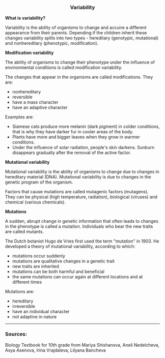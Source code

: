 <div align="center">
  <h3>Variability</h3>
</div>

**What is variability?**

Variability is the ability of organisms to change and accuire a different appearance from their parents. Depending if the children inherit these changes variability splits into two types - hereditary (genotypic, mutational) and nonhereditary (phenotypic, modification).

**Modification variability**

The ability of organisms to change their phenotype under the influence of environmental conditions is called modification variability.

The changes that appear in the organisms are called modifications. They are:
- nonhereditary
- reversible
- have a mass character
- have an adaptive character

Examples are:
- Siamese cats produce more melanin (dark pigment) in colder conditions, that is why they have darker fur in cooler areas of the body.
- Plants have more and bigger leaves when they grow in warmer conditions.
- Under the influence of solar radiation, people's skin darkens. Sunburn disappears gradually after the removal of the active factor.

**Mutational variability**

Mutational variability is the ability of organisms to change due to changes in hereditary material (DNA). Mutational variability is due to changes in the genetic program of the organism.

Factors that cause mutations are called mutagenic factors (mutagens). They can be physical (high temperature, radiation), biological (viruses) and chemical (various chemicals).

**Mutations**

A sudden, abrupt change in genetic information that often leads to changes in the phenotype is called a mutation. Individuals who bear the new traits are called mutants.

The Dutch botanist Hugo de Vries first used the term "mutation" in 1903. He developed a theory of mutational variability, according to which:
- mutations occur suddenly
- mutations are qualitative changes in a genetic trait
- new traits are inherited
- mutations can be both harmful and beneficial
- the same mutations can occur again at different locations and at different times

Mutations are:
- hereditary
- irreversible
- have an individual character
- not adaptive in nature

---

### Sources:
<p>Biology Textbook for 10th grade from Mariya Shishanova, Aneli Nedelcheva, Asya Asenova, Irina Vrajdaleva, Lilyana Bancheva</p>